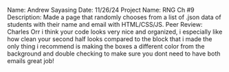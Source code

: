 Name: Andrew Sayasing
Date: 11/26/24
Project Name: RNG Ch #9
Description: Made a page that randomly chooses from a list of .json data of students with their name and email with HTML/CSS/JS.
Peer Review: Charles Orr
i think your code looks very nice and organized, i especially like how clean your second half looks compared to the block that i made
the only thing i recommend is making the boxes a different color from the background and double checking to make sure you dont need to have both emails
great job!
